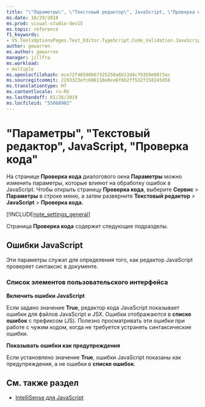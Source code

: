 ```yaml
---
title: "\"Параметры\", \"Текстовый редактор\", JavaScript, \"Проверка кода\""
ms.date: 10/29/2018
ms.prod: visual-studio-dev15
ms.topic: reference
f1_keywords:
- VS.ToolsOptionsPages.Text_Editor.TypeScript.Code_Validation.JavaScript_Errors
author: gewarren
ms.author: gewarren
manager: jillfra
ms.workload:
- multiple
ms.openlocfilehash: ece72f46500b67325250a6b13d4c79359e0873ac
ms.sourcegitcommit: 2193323efc608118e0ce6f6b2ff532f158245d56
ms.translationtype: HT
ms.contentlocale: ru-RU
ms.lasthandoff: 01/26/2019
ms.locfileid: "55068902"
---
```

# <a name="options-text-editor-javascript-code-validation"></a>"Параметры", "Текстовый редактор", JavaScript, "Проверка кода"
На странице **Проверка кода** диалогового окна **Параметры** можно изменить параметры, которые влияют на обработку ошибок в JavaScript. Чтобы открыть страницу **Проверка кода**, выберите **Сервис**  >  **Параметры** в строке меню, а затем разверните **Текстовый редактор**  >  **JavaScript**  >  **Проверка кода.**

[!INCLUDE[note_settings_general](../../data-tools/includes/note_settings_general_md.md)]

Страница **Проверка кода** содержит следующие подразделы.

## <a name="javascript-errors"></a>Ошибки JavaScript
 Эти параметры служат для определения того, как редактор JavaScript проверяет синтаксис в документе.

### <a name="uielement-list"></a>Список элементов пользовательского интерфейса
 **Включить ошибки JavaScript**

 Если задано значение **True**, редактор кода JavaScript показывает ошибки для файлов JavaScript и JSX. Ошибки отображаются в **списке ошибок** с префиксом (JS). Полезно просматривать эти ошибки при работе с чужим кодом, когда не требуется устранять синтаксические ошибки.

 **Показывать ошибки как предупреждения**

 Если установлено значение **True**, ошибки JavaScript показаны как предупреждения, а не ошибки в **списке ошибок**.

## <a name="see-also"></a>См. также раздел

- [IntelliSense для JavaScript](../../ide/javascript-intellisense.md)